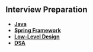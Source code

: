 ## Interview Preparation
- **[Java](https://github.com/kvinay7/interview-preparation/blob/main/Java.md)**
- **[Spring Framework](https://github.com/kvinay7/interview-preparation/blob/main/Spring%20Framework.md)**
- **[Low-Level Design](https://github.com/ashishps1/awesome-low-level-design)**
- **[DSA](https://github.com/kvinay7/interview-preparation/blob/main/DSA.md)**
